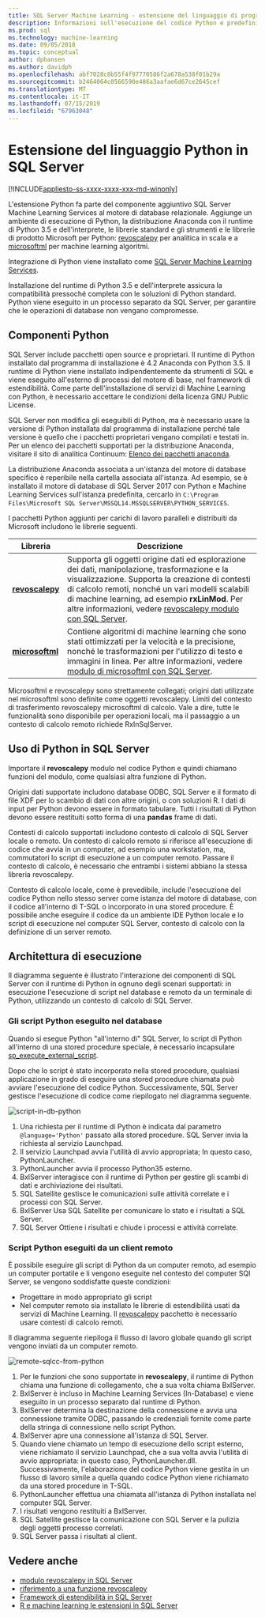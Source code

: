 ```yaml
---
title: SQL Server Machine Learning - estensione del linguaggio di programmazione Python
description: Informazioni sull'esecuzione del codice Python e predefiniti delle librerie di Python in Machine Learning Services di SQL Server 2017.
ms.prod: sql
ms.technology: machine-learning
ms.date: 09/05/2018
ms.topic: conceptual
author: dphansen
ms.author: davidph
ms.openlocfilehash: abf7028c8b55f4f97770586f2a678a538f01b29a
ms.sourcegitcommit: b2464064c0566590e486a3aafae6d67ce2645cef
ms.translationtype: MT
ms.contentlocale: it-IT
ms.lasthandoff: 07/15/2019
ms.locfileid: "67963048"
---
```

# <a name="python-language-extension-in-sql-server"></a>Estensione del linguaggio Python in SQL Server
[!INCLUDE[appliesto-ss-xxxx-xxxx-xxx-md-winonly](../../includes/appliesto-ss-xxxx-xxxx-xxx-md-winonly.md)]

L'estensione Python fa parte del componente aggiuntivo SQL Server Machine Learning Services al motore di database relazionale. Aggiunge un ambiente di esecuzione di Python, la distribuzione Anaconda con il runtime di Python 3.5 e dell'interprete, le librerie standard e gli strumenti e le librerie di prodotto Microsoft per Python: [revoscalepy](../python/ref-py-revoscalepy.md) per analitica in scala e a [microsoftml](../python/ref-py-microsoftml.md) per machine learning algoritmi. 

Integrazione di Python viene installato come [SQL Server Machine Learning Services](../what-is-sql-server-machine-learning.md).

Installazione del runtime di Python 3.5 e dell'interprete assicura la compatibilità pressoché completa con le soluzioni di Python standard. Python viene eseguito in un processo separato da SQL Server, per garantire che le operazioni di database non vengano compromesse.

## <a name="python-components"></a>Componenti Python

SQL Server include pacchetti open source e proprietari. Il runtime di Python installato dal programma di installazione è 4.2 Anaconda con Python 3.5. Il runtime di Python viene installato indipendentemente da strumenti di SQL e viene eseguito all'esterno di processi del motore di base, nel framework di estendibilità. Come parte dell'installazione di servizi di Machine Learning con Python, è necessario accettare le condizioni della licenza GNU Public License. 

SQL Server non modifica gli eseguibili di Python, ma è necessario usare la versione di Python installata dal programma di installazione perché tale versione è quello che i pacchetti proprietari vengano compilati e testati in. Per un elenco dei pacchetti supportati per la distribuzione Anaconda, visitare il sito di analitica Continuum: [Elenco dei pacchetti anaconda](https://docs.continuum.io/anaconda/packages/pkg-docs).

La distribuzione Anaconda associata a un'istanza del motore di database specifico è reperibile nella cartella associata all'istanza. Ad esempio, se è installato il motore di database di SQL Server 2017 con Python e Machine Learning Services sull'istanza predefinita, cercarlo in `C:\Program Files\Microsoft SQL Server\MSSQL14.MSSQLSERVER\PYTHON_SERVICES`.

I pacchetti Python aggiunti per carichi di lavoro paralleli e distribuiti da Microsoft includono le librerie seguenti.

| Libreria | Descrizione |
|---------|-------------|
| [**revoscalepy**](https://docs.microsoft.com/machine-learning-server/python-reference/revoscalepy/revoscalepy-package) | Supporta gli oggetti origine dati ed esplorazione dei dati, manipolazione, trasformazione e la visualizzazione. Supporta la creazione di contesti di calcolo remoti, nonché un vari modelli scalabili di machine learning, ad esempio **rxLinMod**. Per altre informazioni, vedere [revoscalepy modulo con SQL Server](../python/ref-py-revoscalepy.md).  |
| [**microsoftml**](https://docs.microsoft.com/machine-learning-server/python-reference/microsoftml/microsoftml-package) | Contiene algoritmi di machine learning che sono stati ottimizzati per la velocità e la precisione, nonché le trasformazioni per l'utilizzo di testo e immagini in linea. Per altre informazioni, vedere [modulo di microsoftml con SQL Server](../python/ref-py-microsoftml.md). |

Microsoftml e revoscalepy sono strettamente collegati; origini dati utilizzate nel microsoftml sono definite come oggetti revoscalepy. Limiti del contesto di trasferimento revoscalepy microsoftml di calcolo. Vale a dire, tutte le funzionalità sono disponibile per operazioni locali, ma il passaggio a un contesto di calcolo remoto richiede RxInSqlServer.

## <a name="using-python-in-sql-server"></a>Uso di Python in SQL Server

Importare il **revoscalepy** modulo nel codice Python e quindi chiamano funzioni del modulo, come qualsiasi altra funzione di Python.

Origini dati supportate includono database ODBC, SQL Server e il formato di file XDF per lo scambio di dati con altre origini, o con soluzioni R. I dati di input per Python devono essere in formato tabulare. Tutti i risultati di Python devono essere restituiti sotto forma di una **pandas** frame di dati.

Contesti di calcolo supportati includono contesto di calcolo di SQL Server locale o remoto. Un contesto di calcolo remoto si riferisce all'esecuzione di codice che avvia in un computer, ad esempio una workstation, ma, commutatori lo script di esecuzione a un computer remoto. Passare il contesto di calcolo, è necessario che entrambi i sistemi abbiano la stessa libreria revoscalepy.

Contesto di calcolo locale, come è prevedibile, include l'esecuzione del codice Python nello stesso server come istanza del motore di database, con il codice all'interno di T-SQL o incorporato in una stored procedure. È possibile anche eseguire il codice da un ambiente IDE Python locale e lo script di esecuzione nel computer SQL Server, contesto di calcolo con la definizione di un server remoto.

## <a name="execution-architecture"></a>Architettura di esecuzione

Il diagramma seguente è illustrato l'interazione dei componenti di SQL Server con il runtime di Python in ognuno degli scenari supportati: in esecuzione l'esecuzione di script nel database e remoto da un terminale di Python, utilizzando un contesto di calcolo di SQL Server.

### <a name="python-scripts-executed-in-database"></a>Gli script Python eseguito nel database

Quando si esegue Python "all'interno di" SQL Server, lo script di Python all'interno di una stored procedure speciale, è necessario incapsulare [sp_execute_external_script](../../relational-databases/system-stored-procedures/sp-execute-external-script-transact-sql.md).

Dopo che lo script è stato incorporato nella stored procedure, qualsiasi applicazione in grado di eseguire una stored procedure chiamata può avviare l'esecuzione del codice Python.  Successivamente, SQL Server gestisce l'esecuzione di codice come riepilogato nel diagramma seguente.

![script-in-db-python](../../advanced-analytics/python/media/script-in-db-python2.png)

1. Una richiesta per il runtime di Python è indicata dal parametro `@language='Python'` passato alla stored procedure. SQL Server invia la richiesta al servizio Launchpad.
2. Il servizio Launchpad avvia l'utilità di avvio appropriata; In questo caso, PythonLauncher.
3. PythonLauncher avvia il processo Python35 esterno.
4. BxlServer interagisce con il runtime di Python per gestire gli scambi di dati e archiviazione dei risultati.
5. SQL Satellite gestisce le comunicazioni sulle attività correlate e i processi con SQL Server.
6. BxlServer Usa SQL Satellite per comunicare lo stato e i risultati a SQL Server.
7. SQL Server Ottiene i risultati e chiude i processi e attività correlate.

### <a name="python-scripts-executed-from-a-remote-client"></a>Script Python eseguiti da un client remoto

È possibile eseguire gli script di Python da un computer remoto, ad esempio un computer portatile e li vengono eseguite nel contesto del computer SQl Server, se vengono soddisfatte queste condizioni:

+ Progettare in modo appropriato gli script
+ Nel computer remoto sia installato le librerie di estendibilità usati da servizi di Machine Learning. Il [revoscalepy](../python/ref-py-revoscalepy.md) pacchetto è necessario usare contesti di calcolo remoti.

Il diagramma seguente riepiloga il flusso di lavoro globale quando gli script vengono inviati da un computer remoto.

![remote-sqlcc-from-python](../../advanced-analytics/python/media/remote-sqlcc-from-python3.png)

1. Per le funzioni che sono supportate in **revoscalepy**, il runtime di Python chiama una funzione di collegamento, che a sua volta chiama BxlServer.
2. BxlServer è incluso in Machine Learning Services (In-Database) e viene eseguito in un processo separato dal runtime di Python.
3. BxlServer determina la destinazione della connessione e avvia una connessione tramite ODBC, passando le credenziali fornite come parte della stringa di connessione nello script Python.
4. BxlServer apre una connessione all'istanza di SQL Server.
5. Quando viene chiamato un tempo di esecuzione dello script esterno, viene richiamato il servizio Launchpad, che a sua volta avvia l'utilità di avvio appropriata: in questo caso, PythonLauncher.dll. Successivamente, l'elaborazione del codice Python viene gestita in un flusso di lavoro simile a quella quando codice Python viene richiamato da una stored procedure in T-SQL.
6. PythonLauncher effettua una chiamata all'istanza di Python installata nel computer SQL Server.
7. I risultati vengono restituiti a BxlServer.
8. SQL Satellite gestisce la comunicazione con SQL Server e la pulizia degli oggetti processo correlati.
9. SQL Server passa i risultati al client.

## <a name="see-also"></a>Vedere anche

+ [modulo revoscalepy in SQL Server](../python/ref-py-revoscalepy.md)
+ [riferimento a una funzione revoscalepy](https://docs.microsoft.com/r-server/python-reference/revoscalepy/revoscalepy-package) 
+ [Framework di estendibilità in SQL Server](extensibility-framework.md)
+ [R e machine learning le estensioni in SQL Server](extension-r.md)